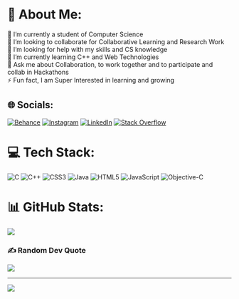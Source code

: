 # 💫 About Me:
🔭 I’m currently a student of Computer Science<br>👯 I’m looking to collaborate for Collaborative Learning and Research Work <br>🤝 I’m looking for help with my skills and CS knowledge <br>🌱 I’m currently learning C++ and Web Technologies <br>💬 Ask me about Collaboration, to work together and to participate and collab in Hackathons<br>⚡ Fun fact, I am Super Interested in learning and growing 


## 🌐 Socials:
[![Behance](https://img.shields.io/badge/Behance-1769ff?logo=behance&logoColor=white)](https://behance.net/sai_kannadkar) [![Instagram](https://img.shields.io/badge/Instagram-%23E4405F.svg?logo=Instagram&logoColor=white)](https://instagram.com/sai.kannadkar) [![LinkedIn](https://img.shields.io/badge/LinkedIn-%230077B5.svg?logo=linkedin&logoColor=white)](https://linkedin.com/in/https://www.linkedin.com/in/saikannadkar/) [![Stack Overflow](https://img.shields.io/badge/-Stackoverflow-FE7A16?logo=stack-overflow&logoColor=white)](https://stackoverflow.com/users/saikannadkar) 

# 💻 Tech Stack:
![C](https://img.shields.io/badge/c-%2300599C.svg?style=flat-square&logo=c&logoColor=white) ![C++](https://img.shields.io/badge/c++-%2300599C.svg?style=flat-square&logo=c%2B%2B&logoColor=white) ![CSS3](https://img.shields.io/badge/css3-%231572B6.svg?style=flat-square&logo=css3&logoColor=white) ![Java](https://img.shields.io/badge/java-%23ED8B00.svg?style=flat-square&logo=openjdk&logoColor=white) ![HTML5](https://img.shields.io/badge/html5-%23E34F26.svg?style=flat-square&logo=html5&logoColor=white) ![JavaScript](https://img.shields.io/badge/javascript-%23323330.svg?style=flat-square&logo=javascript&logoColor=%23F7DF1E) ![Objective-C](https://img.shields.io/badge/OBJECTIVE--C-%233A95E3.svg?style=flat-square&logo=apple&logoColor=white)
# 📊 GitHub Stats:
![](https://github-readme-streak-stats.herokuapp.com/?user=saikannadkar&theme=holi&hide_border=false)<br/>

### ✍️ Random Dev Quote
![](https://quotes-github-readme.vercel.app/api?type=horizontal&theme=radical)

---
[![](https://visitcount.itsvg.in/api?id=saikannadkar&icon=0&color=0)](https://visitcount.itsvg.in)
